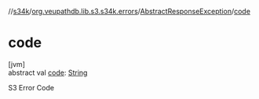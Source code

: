 //[s34k](../../../index.md)/[org.veupathdb.lib.s3.s34k.errors](../index.md)/[AbstractResponseException](index.md)/[code](code.md)

# code

[jvm]\
abstract val [code](code.md): [String](https://kotlinlang.org/api/latest/jvm/stdlib/kotlin/-string/index.html)

S3 Error Code
